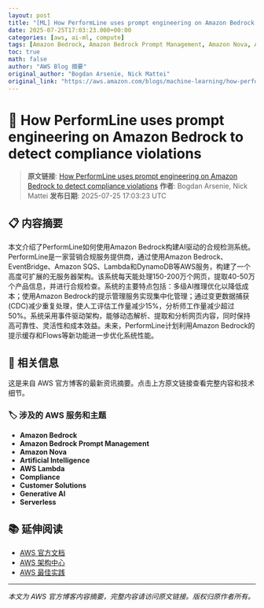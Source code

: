 ```yaml
---
layout: post
title: "[ML] How PerformLine uses prompt engineering on Amazon Bedrock to detect compliance violations"
date: 2025-07-25T17:03:23.000+00:00
categories: [aws, ai-ml, compute]
tags: [Amazon Bedrock, Amazon Bedrock Prompt Management, Amazon Nova, Artificial Intelligence, AWS Lambda, Compliance, Customer Solutions, Generative AI, Serverless]
toc: true
math: false
author: "AWS Blog 摘要"
original_author: "Bogdan Arsenie, Nick Mattei"
original_link: "https://aws.amazon.com/blogs/machine-learning/how-performline-uses-prompt-engineering-on-amazon-bedrock-to-detect-compliance-violations/"
---
```


# 🤖 How PerformLine uses prompt engineering on Amazon Bedrock to detect compliance violations

> **原文链接**: [How PerformLine uses prompt engineering on Amazon Bedrock to detect compliance violations](https://aws.amazon.com/blogs/machine-learning/how-performline-uses-prompt-engineering-on-amazon-bedrock-to-detect-compliance-violations/)
> **作者**: Bogdan Arsenie, Nick Mattei
> **发布日期**: 2025-07-25 17:03:23 UTC

## 📋 内容摘要

本文介绍了PerformLine如何使用Amazon Bedrock构建AI驱动的合规检测系统。PerformLine是一家营销合规服务提供商，通过使用Amazon Bedrock、EventBridge、Amazon SQS、Lambda和DynamoDB等AWS服务，构建了一个高度可扩展的无服务器架构。该系统每天能处理150-200万个网页，提取40-50万个产品信息，并进行合规检查。系统的主要特点包括：多级AI推理优化以降低成本；使用Amazon Bedrock的提示管理服务实现集中化管理；通过变更数据捕获(CDC)减少重复处理，使人工评估工作量减少15%，分析师工作量减少超过50%。系统采用事件驱动架构，能够动态解析、提取和分析网页内容，同时保持高可靠性、灵活性和成本效益。未来，PerformLine计划利用Amazon Bedrock的提示缓存和Flows等新功能进一步优化系统性能。

## 🔗 相关信息

这是来自 AWS 官方博客的最新资讯摘要。点击上方原文链接查看完整内容和技术细节。

### 🏷️ 涉及的 AWS 服务和主题

- **Amazon Bedrock**
- **Amazon Bedrock Prompt Management**
- **Amazon Nova**
- **Artificial Intelligence**
- **AWS Lambda**
- **Compliance**
- **Customer Solutions**
- **Generative AI**
- **Serverless**

## 📚 延伸阅读

- [AWS 官方文档](https://docs.aws.amazon.com/)
- [AWS 架构中心](https://aws.amazon.com/architecture/)
- [AWS 最佳实践](https://aws.amazon.com/architecture/well-architected/)

---

*本文为 AWS 官方博客内容摘要，完整内容请访问原文链接。版权归原作者所有。*